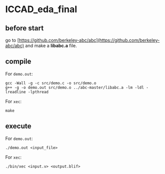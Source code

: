 # ICCAD_eda_final

## before start
go to [https://github.com/berkeley-abc/abc](https://github.com/berkeley-abc/abc) and make a **libabc.a** file.

## compile
For `demo.out`:

    gcc -Wall -g -c src/demo.c -o src/demo.o
    g++ -g -o demo.out src/demo.o ../abc-master/libabc.a -lm -ldl -lreadline -lpthread
    
For `xec`:

    make

## execute
For `demo.out`:

    ./demo.out <input_file>

For `xec`:

    ./bin/xec <input.v> <output.blif>